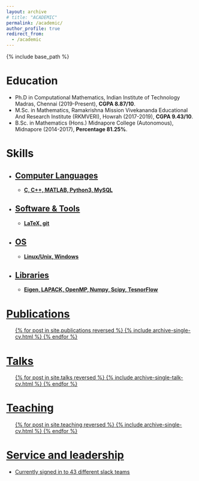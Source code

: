 ```yaml
---
layout: archive
# title: "ACADEMIC"
permalink: /academic/
author_profile: true
redirect_from:
  - /academic
---
```


{% include base_path %}

Education
======
* Ph.D in Computational Mathematics, Indian Institute of Technology Madras, Chennai (2019-Present), **CGPA 8.87/10**.
* M.Sc. in Mathematics, Ramakrishna Mission Vivekananda Educational And Research Institute (RKMVERI), Howrah (2017-2019), **CGPA 9.43/10**.
* B.Sc. in Mathematics (Hons.) Midnapore College (Autonomous), Midnapore (2014-2017), **Percentage 81.25%**. 

<!-- Work experience
======
* Spring 2024: Academic Pages Collaborator
  * Github University
  * Duties includes: Updates and improvements to template
  * Supervisor: The Users

* Fall 2015: Research Assistant
  * Github University
  * Duties included: Merging pull requests
  * Supervisor: Professor Hub

* Summer 2015: Research Assistant
  * Github University
  * Duties included: Tagging issues
  * Supervisor: Professor Git -->
  
Skills
======
* ## <u> Computer Languages <u>
  * **C, C++, MATLAB, Python3, MySQL**

* ## <u> Software & Tools <u>
  * **LaTeX, git**

* ## <u> OS <u>
  * **Linux/Unix, Windows**

* ## <u> Libraries <u>
  * **Eigen, LAPACK, OpenMP, Numpy, Scipy, TesnorFlow**

Publications
======
  <ul>{% for post in site.publications reversed %}
    {% include archive-single-cv.html %}
  {% endfor %}</ul>
  
Talks
======
  <ul>{% for post in site.talks reversed %}
    {% include archive-single-talk-cv.html  %}
  {% endfor %}</ul>
  
Teaching
======
  <ul>{% for post in site.teaching reversed %}
    {% include archive-single-cv.html %}
  {% endfor %}</ul>
  
Service and leadership
======
* Currently signed in to 43 different slack teams
